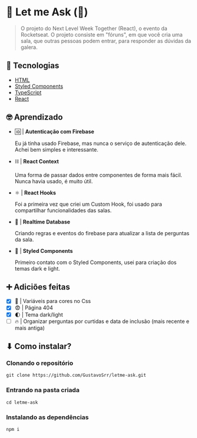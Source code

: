 # 💬 Let me Ask (🚧)

> O projeto do Next Level Week Together (React), o evento da Rocketseat. O projeto consiste em "fóruns", em que você cria uma sala, que outras pessoas podem entrar, para responder as dúvidas da galera.

## 📡 Tecnologias

- [HTML](https://developer.mozilla.org/pt-BR/docs/Web/HTML)
- [Styled Components](https://styled-components.com/)
- [TypeScript](https://www.typescriptlang.org/)
- [React](https://reactjs.org/)

## 🤓 Aprendizado

- 🆔 | **Autenticação com Firebase**

    Eu já tinha usado Firebase, mas nunca o serviço de autenticação dele. Achei bem simples e interessante.

- ⛓ | **React Context**

    Uma forma de passar dados entre componentes de forma mais fácil. Nunca havia usado, é muito útil.

- ⚛ | **React Hooks**

    Foi a primeira vez que criei um Custom Hook, foi usado para compartilhar funcionalidades das salas.

- 💾 | **Realtime Database**

    Criando regras e eventos do firebase para atualizar a lista de perguntas da sala.

- 💅 | **Styled Components**

    Primeiro contato com o Styled Components, usei para criação dos temas dark e light.

## ➕ Adiciões feitas

- [x] 📼 | Variáveis para cores no Css
- [x] 😨 | Página 404
- [x] 🌓 | Tema dark/light
- [ ] 🔥 | Organizar perguntas por curtidas e data de inclusão (mais recente e mais antiga)

## ⬇ Como instalar?

### Clonando o repositório

```
git clone https://github.com/GustavoSrr/letme-ask.git
```

### Entrando na pasta criada

```
cd letme-ask
```

### Instalando as dependências

```
npm i
```
